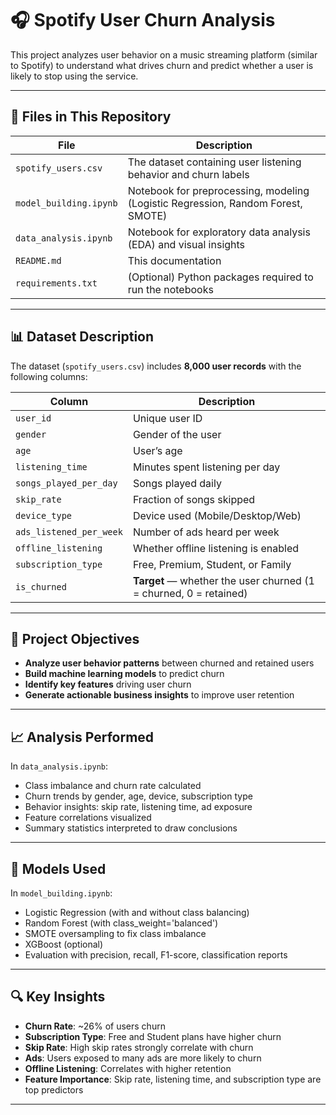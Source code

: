 # 🎧 Spotify User Churn Analysis

This project analyzes user behavior on a music streaming platform (similar to Spotify) to understand what drives churn and predict whether a user is likely to stop using the service.

---

## 📁 Files in This Repository

| File | Description |
|------|-------------|
| `spotify_users.csv` | The dataset containing user listening behavior and churn labels |
| `model_building.ipynb` | Notebook for preprocessing, modeling (Logistic Regression, Random Forest, SMOTE) |
| `data_analysis.ipynb` | Notebook for exploratory data analysis (EDA) and visual insights |
| `README.md` | This documentation |
| `requirements.txt` | (Optional) Python packages required to run the notebooks |

---

## 📊 Dataset Description

The dataset (`spotify_users.csv`) includes **8,000 user records** with the following columns:

| Column | Description |
|--------|-------------|
| `user_id` | Unique user ID |
| `gender` | Gender of the user |
| `age` | User’s age |
| `listening_time` | Minutes spent listening per day |
| `songs_played_per_day` | Songs played daily |
| `skip_rate` | Fraction of songs skipped |
| `device_type` | Device used (Mobile/Desktop/Web) |
| `ads_listened_per_week` | Number of ads heard per week |
| `offline_listening` | Whether offline listening is enabled |
| `subscription_type` | Free, Premium, Student, or Family |
| `is_churned` | **Target** — whether the user churned (1 = churned, 0 = retained) |

---

## 🧪 Project Objectives

- **Analyze user behavior patterns** between churned and retained users
- **Build machine learning models** to predict churn
- **Identify key features** driving user churn
- **Generate actionable business insights** to improve user retention

---

## 📈 Analysis Performed

In `data_analysis.ipynb`:

- Class imbalance and churn rate calculated
- Churn trends by gender, age, device, subscription type
- Behavior insights: skip rate, listening time, ad exposure
- Feature correlations visualized
- Summary statistics interpreted to draw conclusions

---

## 🤖 Models Used

In `model_building.ipynb`:

- Logistic Regression (with and without class balancing)
- Random Forest (with class_weight='balanced')
- SMOTE oversampling to fix class imbalance
- XGBoost (optional)
- Evaluation with precision, recall, F1-score, classification reports


---

## 🔍 Key Insights

- **Churn Rate**: ~26% of users churn
- **Subscription Type**: Free and Student plans have higher churn
- **Skip Rate**: High skip rates strongly correlate with churn
- **Ads**: Users exposed to many ads are more likely to churn
- **Offline Listening**: Correlates with higher retention
- **Feature Importance**: Skip rate, listening time, and subscription type are top predictors

---


